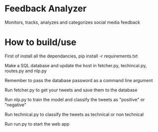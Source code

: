 # Feedback Analyzer
Monitors, tracks, analyzes and categorizes social media feedback 

# How to build/use

First of install all the dependancies, pip install -r requirements.txt

Make a SQL database and update the host in fetcher.py, techincal.py, routes.py and nlp.py

Remember to pass the database password as a command line argument

Run fetcher.py to get your tweets and save them to the database

Run nlp.py to train the model and classify the tweets as "positive" or "negative"

Run technical.py to classify the tweets as technical or non technical

Run run.py to start the web app